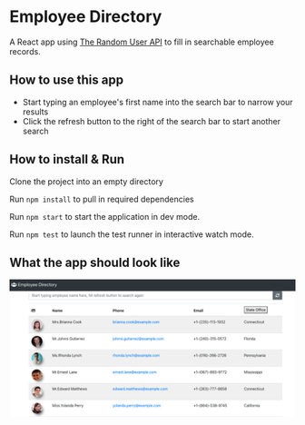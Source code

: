 # Employee Directory
A React app using [The Random User API](https://randomuser.me/) to fill in searchable employee records.

## How to use this app
* Start typing an employee's first name into the search bar to narrow your results
* Click the refresh button to the right of the search bar to start another search

## How to install & Run

Clone the project into an empty directory

Run `npm install` to pull in required dependencies

Run `npm start` to start the application in dev mode.

Run `npm test` to launch the test runner in interactive watch mode.


## What the app should look like

![Image of Directory](https://github.com/cpusillo/employee-directory/blob/main/public/employee-directory.png)
